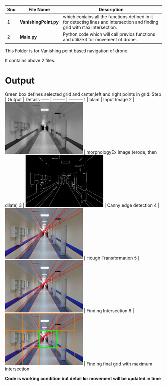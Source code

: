 Sno | File Name | Description
--- | --------- | -----------
1 | **VanishingPoint.py** | which contains all the functions defined in it for detecting lines and intersection and finding grid with max intersection.
2 | **Main.py** | Python code which will call previos functions and utilize it for movement of drone.

This Folder is for Vanishing point based navigation of drone.

It contains above 2 files.

# Output
Green box defines selected grid and center,left and right points in grid:
Step | Output | Details
---- | ------ | -------
1 | blam | Input Image
2 | <img src="/vanish_point/opening.jpg" width="250"> | morphologyEx Image (erode, then dilate)
3 | <img src="/vanish_point/canny.jpg" width="250"> | Canny edge detection
4 | <img src="/vanish_point/hough.jpg" width="250"> | Hough Transformation
5 | <img src="/vanish_point/circle.jpg" width="250"> | Finding Intersection
6 | <img src="/vanish_point/corridor_6.jpg" width="250"> | Finding final grid with maximum intersection




**Code is working condition but detail for movement will be updated in time**
